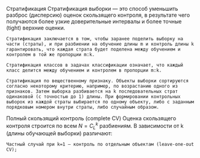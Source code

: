 Стратификация
    Стратификация выборки — это способ уменьшить разброс (дисперсию) оценок скользящего контроля, в результате чего получаются более узкие доверительные интервалы и более точные (tight) верхние оценки.

    Стратификация заключается в том, чтобы заранее поделить выборку на части (страты), и при разбиении на обучение длины m и контроль длины k гарантировать, что каждая страта будет поделена между обучением и контролем в той же пропорции m:k.

    Стратификация классов в задачах классификации означает, что каждый класс делится между обучением и контролем в пропорции m:k.

    Стратификация по вещественному признаку. Объекты выборки сортируются согласно некоторому критерию, например, по возрастанию одного из признаков. Затем выборка разбивается на k последовательных страт одинаковой (с точностью до 1) длины. При формировании контрольных выборок из каждой страты выбирается по одному объекту, либо с заданным порядковым номером внутри страты, либо случайным образом.
Полный скользящий контроль (complete CV)
    Оценка скользящего контроля строится по всем $N=C_L^k$ разбиениям. В зависимости от k (длины обучающей выборки) различают:

    Частный случай при k=1 — контроль по отдельным объектам (leave-one-out CV);
